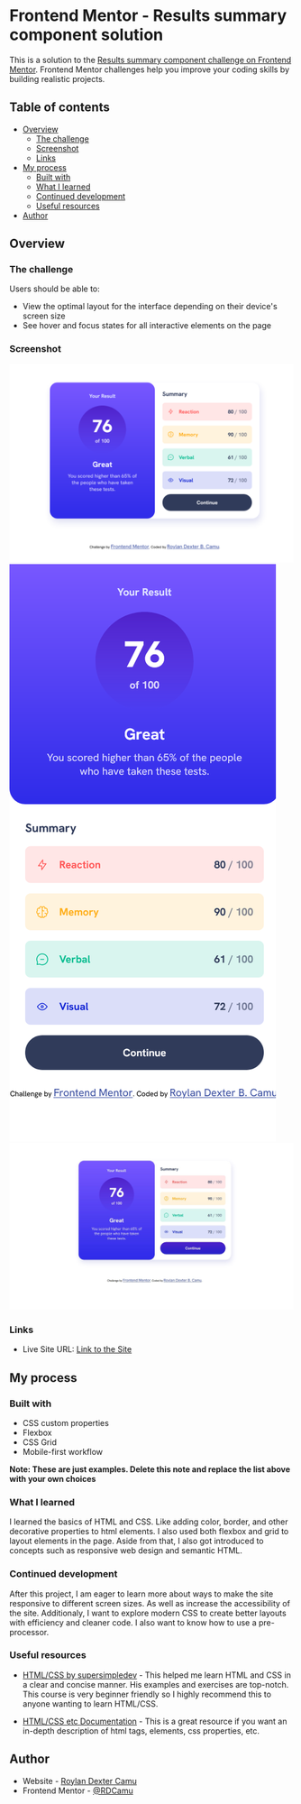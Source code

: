 # Frontend Mentor - Results summary component solution

This is a solution to the [Results summary component challenge on Frontend Mentor](https://www.frontendmentor.io/challenges/results-summary-component-CE_K6s0maV). Frontend Mentor challenges help you improve your coding skills by building realistic projects. 

## Table of contents

- [Overview](#overview)
  - [The challenge](#the-challenge)
  - [Screenshot](#screenshot)
  - [Links](#links)
- [My process](#my-process)
  - [Built with](#built-with)
  - [What I learned](#what-i-learned)
  - [Continued development](#continued-development)
  - [Useful resources](#useful-resources)
- [Author](#author)


## Overview

### The challenge

Users should be able to:

- View the optimal layout for the interface depending on their device's screen size
- See hover and focus states for all interactive elements on the page

### Screenshot


![Desktop Design](readme-assets/desktop-design.png)
![Mobile Design](readme-assets/mobile-design.png)
![Active State](readme-assets/active-state.jpg)

### Links

- Live Site URL: [Link to the Site](https://rdcamu.github.io/frontendmentor-project5/)

## My process

### Built with

- CSS custom properties
- Flexbox
- CSS Grid
- Mobile-first workflow

**Note: These are just examples. Delete this note and replace the list above with your own choices**

### What I learned

I learned the basics of HTML and CSS. Like adding color, border, and other decorative properties to html elements. I also used both flexbox and grid to layout elements in the page. Aside from that, I also got introduced to concepts such as responsive web design and semantic HTML.


### Continued development

After this project, I am eager to learn more about ways to make the site responsive to different screen sizes. As well as increase the accessibility of the site. Additionaly, I want to explore modern CSS to create better layouts with efficiency and cleaner code. I also want to know how to use a pre-processor.

### Useful resources

- [HTML/CSS by supersimpledev](https://www.youtube.com/watch?v=G3e-cpL7ofc&t=22302s&pp=ygUXc3VwZXJzaW1wbGVkZXYgaHRtbCBjc3M%3D) - This helped me learn HTML and CSS in a clear and concise manner. His examples and exercises are top-notch. This course is very beginner friendly so I highly recommend this to anyone wanting to learn HTML/CSS.

- [HTML/CSS etc Documentation](https://developer.mozilla.org/en-US/) - This is a great resource if you want an in-depth description of html tags, elements, css properties, etc.


## Author

- Website - [Roylan Dexter Camu](https://rdcamu.github.io/)
- Frontend Mentor - [@RDCamu](https://www.frontendmentor.io/profile/RDCamu)

